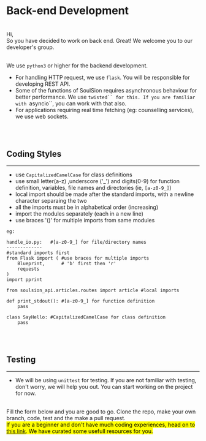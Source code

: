 # Back-end Development
<br/>
Hi, <br/>
So you have decided to work on back end. Great!
We welcome you to our developer's group.

<br/>
<br/>

We use ```python3``` or higher for the backend development.
* For handling HTTP request, we use ```flask```. You will be responsible for developing REST API.
* Some of the functions of SoulSion requires asynchronous behaviour for better performance. We use ```twisted`` for this. If you are familiar with ```asyncio``, you can work with that also.
* For applications requiring real time fetching (eg: counselling services), we use web sockets.

<br/><br/>

## Coding Styles

****

* use ```CapitalizedCamelCase``` for class definitions
* use small letter(a-z) ,underscore ('_') and digits(0-9) for function definition, variables, file names and directories (ie, ```[a-z0-9_]```)
* local import should be made after the standard imports, with a newline character separaing the two
* all the imports must be in alphabetical order (increasing)
* import the modules separately (each in a new line)
* use braces '()' for multiple imports from same modules

```
eg:

handle_io.py:   #[a-z0-9_] for file/directory names
-------------
#standard imports first 
from Flask import ( #use braces for multiple imports
    Blueprint,      # 'b' first then 'r'
    requests
)
import pprint

from soulsion_api.articles.routes import article #local imports

def print_stdout(): #[a-z0-9_] for function definition
    pass

class SayHello: #CapitalizedCamelCase for class definition
    pass
```
<br/><br/>

## Testing

****

* We will be using ```unittest``` for testing. If you are not familiar with testing, don't worry, we will help you out. You can start working on the project for now.

<br/>
Fill the form below and you are good to go. Clone the repo, make your own branch, code, test and the make a pull request.

<br/>
<mark>
If you are a beginner and don't have much coding experiences, head on to <a href="/resources">this link</a>. We have curated some usefull resources for you.
</mark>
<br/><br/>



